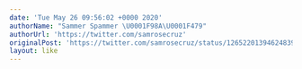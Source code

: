 ```yaml
---
date: 'Tue May 26 09:56:02 +0000 2020'
authorName: "Sammer Spammer \U0001F98A\U0001F479"
authorUrl: 'https://twitter.com/samrosecruz'
originalPost: 'https://twitter.com/samrosecruz/status/1265220139462483968'
layout: like
---
```


